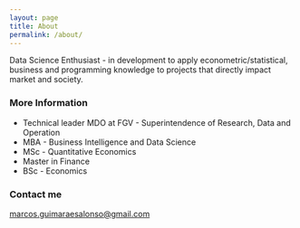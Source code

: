 ```yaml
---
layout: page
title: About
permalink: /about/
---
```

Data Science Enthusiast - in development to apply econometric/statistical, business and programming knowledge to projects that directly impact market and society.

### More Information

- Technical leader MDO at FGV - Superintendence of Research, Data and Operation
- MBA - Business Intelligence and Data Science
- MSc - Quantitative Economics
- Master in Finance
- BSc - Economics

### Contact me

[marcos.guimaraesalonso@gmail.com](mailto:marcos.guimaraesalonso@gmail.com)

